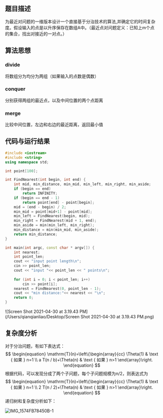 ## 题目描述

为最近对问题的一维版本设计一个直接基于分治技术的算法,并确定它的时间复杂度。假设输入的点是以升序保存在数组A中。（最近点对问题定义：已知上m个点的集合，找出对接近的一对点。）

## 算法思想

###  divide

将数组分为均分为两组（如果输入的点数是偶数）

### conquer

分别获得两组的最近点，以及中间位置的两个点距离

### merge

比较中间位置，左边和右边的最近距离，返回最小值

## 代码与运行结果

```c++
#include <iostream>
#include <string>
using namespace std;

int point[100];

int FindNearest(int begin, int end) {
    int mid, min_distance, min_mid, min_left, min_right, min_aside;
    if (begin == end)
        return INFINITY;
    if (begin == end - 1)
        return point[end] - point[begin];
    mid = (end - begin) / 2;
    min_mid = point[mid+1] - point[mid];
    min_left = FindNearest(begin, mid);
    min_right = FindNearest(mid + 1, end);
    min_aside = min(min_left, min_right);
    min_distance = min(min_mid, min_aside);
    return min_distance;
}

int main(int argc, const char * argv[]) {
    int nearest;
    int point_len;
    cout << "input point length\n";
    cin >> point_len;
    cout << "input "<< point_len << " points\n";
    
    for (int i = 0; i < point_len; i++)
        cin >> point[i];
    nearest = FindNearest(0, point_len - 1);
    cout << "min distance:"<< nearest << "\n";
    return 0;
}
```

![Screen Shot 2021-04-30 at 3.19.43 PM](/Users/qianqianliao/Desktop/Screen Shot 2021-04-30 at 3.19.43 PM.png)

## 复杂度分析

对于分治问题，有如下表达式：
$$
\begin{equation}
\mathrm{T}(n)=\left\{\begin{array}{cc}
\Theta(1) & \text { 如果 } n=1 \\
a T(n / b)+\Theta(n) & \text { 如果 } n>1
\end{array}\right.
\end{equation}
$$
根据代码，可以发现分成了两个子问题，每个子问题规模为n/2，则表达式为
$$
\begin{equation}
\mathrm{T}(n)=\left\{\begin{array}{cc}
\Theta(1) & \text { 如果 } n=1 \\
2 T(n / 2)+\Theta(n) & \text { 如果 } n>1
\end{array}\right.
\end{equation}
$$
递归树和复杂度分析如下：

![IMG_1574FB78450B-1](/Users/qianqianliao/Downloads/IMG_1574FB78450B-1.jpeg)